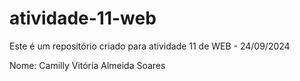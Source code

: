 # atividade-11-web
Este é um repositório criado para atividade 11 de WEB - 24/09/2024

Nome: Camilly Vitória Almeida Soares
